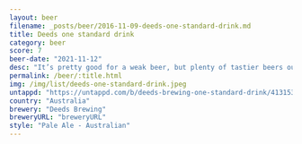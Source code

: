 ```yaml
---
layout: beer
filename: _posts/beer/2016-11-09-deeds-one-standard-drink.md
title: Deeds one standard drink
category: beer
score: 7
beer-date: "2021-11-12"
desc: "It’s pretty good for a weak beer, but plenty of tastier beers out there"
permalink: /beer/:title.html
img: /img/list/deeds-one-standard-drink.jpeg
untappd: "https://untappd.com/b/deeds-brewing-one-standard-drink/4131530"
country: "Australia"
brewery: "Deeds Brewing"
breweryURL: "breweryURL"
style: "Pale Ale - Australian"
---
```

